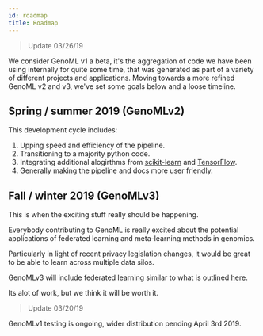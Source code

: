 ```yaml
---
id: roadmap
title: Roadmap  
---
```


> Update 03/26/19

We consider GenoML v1 a beta, it's the aggregation of code we have been using internally for quite some time, that was generated as part of a variety of different projects and applications. Moving towards a more refined GenoML v2 and v3, we've set some goals below and a loose timeline. 

## Spring / summer 2019 (GenoMLv2)
This development cycle includes:
1. Upping speed and efficiency of the pipeline.
2. Transitioning to a majority python code.
3. Integrating additional alogirthms from [scikit-learn](https://scikit-learn.org/stable/) and [TensorFlow](https://www.tensorflow.org).
4. Generally making the pipeline and docs more user friendly.

## Fall /  winter 2019 (GenoMLv3)
This is when the exciting stuff really should be happening.

Everybody contributing to GenoML is really excited about the potential applications of federated learning and meta-learning methods in genomics.

Particularly in light of recent privacy legislation changes, it would be great to be able to learn across multiple data silos.

GenoMLv3 will include federated learning similar to what is outlined [here](https://arxiv.org/pdf/1902.01046.pdf). 

Its alot of work, but we think it will be worth it.

> Update 03/20/19

GenoMLv1 testing is ongoing, wider distribution pending April 3rd 2019.
